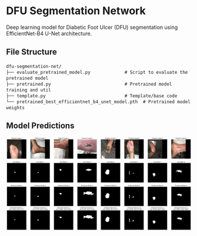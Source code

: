 # DFU Segmentation Network

Deep learning model for Diabetic Foot Ulcer (DFU) segmentation using EfficientNet-B4 U-Net architecture.

## File Structure

```
dfu-segmentation-net/
├── evaluate_pretrained_model.py             # Script to evaluate the pretrained model
├── pretrained.py                            # Pretrained model training and util
├── template.py                              # Template/base code
└── pretrained_best_efficientnet_b4_unet_model.pth  # Pretrained model weights
```

## Model Predictions

![Model Predictions](model_predictions.png)
